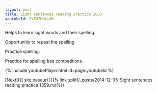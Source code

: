 ```yaml
---
layout: post
title: Sight sentences reading practice 1050
youtubeId: FzTO7MdLi4M
---
```

 
 
Helps to learn sight words and their spelling.

Opportunitiy to repeat the spelling. 

Practice spelling. 
 
Practice for spelling bee competitions. 
 
{% include youtubePlayer.html id=page.youtubeId %}
 
 

[Next]({{ site.baseurl }}{% link  split1/_posts/2014-12-05-Sight sentences reading practice 1359.md%})
 
